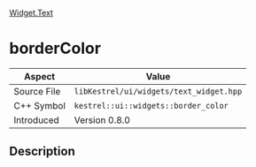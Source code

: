 [Widget.Text](index.md)
# borderColor
| Aspect | Value |
| --- | --- |
| Source File | `libKestrel/ui/widgets/text_widget.hpp` |
| C++ Symbol | `kestrel::ui::widgets::border_color` |
| Introduced | Version 0.8.0 |
## Description
